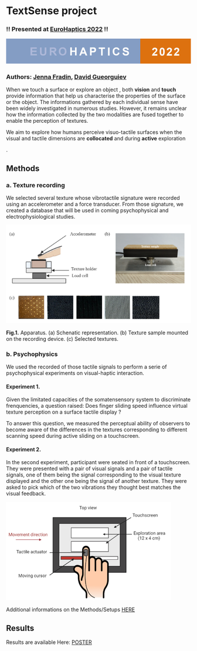 # TextSense project

### !! Presented at [EuroHaptics 2022](https://www.eurohaptics2022.org/) !! 
![eurohaptics](eurohaptics_logo.PNG)

### Authors: [Jenna Fradin](https://www.isir.upmc.fr/personnel/fradin/), [David Gueorguiev](https://www.isir.upmc.fr/personnel/gueorguiev/)

<p>When we touch a surface or explore an object , both <strong>vision</strong> and <strong>touch</strong> provide information that help us characterise the properties of the surface or the object. The informations gathered by each individual sense have been widely investigated in numerous studies. However, it remains unclear how the information collected by the two modalities are fused together to enable the perception of textures.<p>

<p>We aim to explore how humans perceive visuo-tactile surfaces when the visual and tactile dimensions are <strong>collocated</strong> and during <strong>active</strong> exploration<p>.

## Methods

### a. Texture recording

We selected several texture whose vibrotactile signature were recorded using an accelerometer and a force transducer. From those signature, we created a database that will be used in coming psychophysical and electrophysiological studies. 

![setup](setup_exp1.PNG)

<strong>Fig.1.</strong> Apparatus. (a) Schenatic representation. (b) Texture sample mounted on the recording device. (c) Selected textures. 

### b. Psychophysics

We used the recorded of those tactile signals to perform a serie of psychophysical experiments on visual-haptic interaction.


#### Experiment 1.

Given the limitated capacities of the somatensensory system to discriminate frenquencies, a question raised: Does finger sliding speed influence virtual texture perception on a surface tactile display ? 

To answer this question, we measured the perceptual ability of observers to become aware of the differences in the textures corresponding to different scanning speed during active sliding on a touchscreen.

#### Experiment 2.

In the second experiment, participant were seated in front of a touchscreen. They were presented with a pair of visual signals and a pair of tactile signals, one of them being the signal corresponding to the visual texture displayed and the other one being the signal of another texture. They were asked to pick which of the two vibrations they thought best matches the visual feedback.

<img src="setup.PNG" width="450"/>


Additional informations on the Methods/Setups [HERE](poster_WIP.pdf)

## Results

Results are available Here: [POSTER](poster_WIP.pdf)

